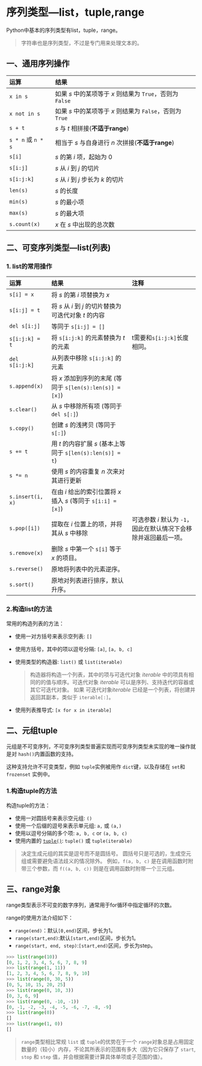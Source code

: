 # 序列类型—list，tuple,range

Python中基本的序列类型有list，tuple，range。

> 字符串也是序列类型，不过是专门用来处理文本的。

## 一、通用序列操作

| 运算               | 结果                                                      |
| :----------------- | :-------------------------------------------------------- |
| `x in s`           | 如果 *s* 中的某项等于 *x* 则结果为 `True`，否则为 `False` |
| `x not in s`       | 如果 *s* 中的某项等于 *x* 则结果为 `False`，否则为 `True` |
| `s + t`            | *s* 与 *t* 相拼接(**不适于range**)                        |
| `s * n` 或 `n * s` | 相当于 *s* 与自身进行 *n* 次拼接(**不适于range**)         |
| `s[i]`             | *s* 的第 *i* 项，起始为 0                                 |
| `s[i:j]`           | *s* 从 *i* 到 *j* 的切片                                  |
| `s[i:j:k]`         | *s* 从 *i* 到 *j* 步长为 *k* 的切片                       |
| `len(s)`           | *s* 的长度                                                |
| `min(s)`           | *s* 的最小项                                              |
| `max(s)`           | *s* 的最大项                                              |
| `s.count(x)`       | *x* 在 *s* 中出现的总次数                                 |



## 二、可变序列类型—list(列表)

### 1. list的常用操作

| 运算             | 结果                                                         | 注释                                                         |
| :--------------- | :----------------------------------------------------------- | :----------------------------------------------------------- |
| `s[i] = x`       | 将 *s* 的第 *i* 项替换为 *x*                                 |                                                              |
| `s[i:j] = t`     | 将 *s* 从 *i* 到 *j* 的切片替换为可迭代对象 *t* 的内容       |                                                              |
| `del s[i:j]`     | 等同于 `s[i:j] = []`                                         |                                                              |
| `s[i:j:k] = t`   | 将 `s[i:j:k]` 的元素替换为 *t* 的元素                        | t需要和`s[i:j:k]`长度相同。                                  |
| `del s[i:j:k]`   | 从列表中移除 `s[i:j:k]` 的元素                               |                                                              |
| `s.append(x)`    | 将 *x* 添加到序列的末尾 (等同于 `s[len(s):len(s)] = [x]`)    |                                                              |
| `s.clear()`      | 从 *s* 中移除所有项 (等同于 `del s[:]`)                      |                                                              |
| `s.copy()`       | 创建 *s* 的浅拷贝 (等同于 `s[:]`)                            |                                                              |
| `s += t`         | 用 *t* 的内容扩展 *s* (基本上等同于 `s[len(s):len(s)] = t`)  |                                                              |
| `s *= n`         | 使用 *s* 的内容重复 *n* 次来对其进行更新                     |                                                              |
| `s.insert(i, x)` | 在由 *i* 给出的索引位置将 *x* 插入 *s* (等同于 `s[i:i] = [x]`) |                                                              |
| `s.pop([i])`     | 提取在 *i* 位置上的项，并将其从 *s* 中移除                   | 可选参数 *i* 默认为 `-1`，因此在默认情况下会移除并返回最后一项。 |
| `s.remove(x)`    | 删除 *s* 中第一个 `s[i]` 等于 *x* 的项目。                   |                                                              |
| `s.reverse()`    | 原地将列表中的元素逆序。                                     |                                                              |
| `s.sort()`       | 原地对列表进行排序，默认升序。                               |                                                              |



### 2.构造list的方法

常用的构造列表的方法：

- 使用一对方括号来表示空列表: `[]`

- 使用方括号，其中的项以逗号分隔: `[a]`, `[a, b, c]`

- 使用类型的构造器: `list()` 或 `list(iterable)`

  > 构造器将构造一个列表，其中的项与可迭代对象 *iterable* 中的项具有相同的的值与顺序。可迭代对象 *iterable* 可以是序列、支持迭代的容器或其它可迭代对象。 如果 可迭代对象*iterable* 已经是一个列表，将创建并返回其副本，类似于 `iterable[:]`。

- 使用列表推导式: `[x for x in iterable]`



## 二、元组tuple

元组是不可变序列，不可变序列类型普遍实现而可变序列类型未实现的唯一操作就是对 `hash()`内置函数的支持。

这种支持允许不可变类型，例如 `tuple`实例被用作 `dict`键，以及存储在 `set`和 `frozenset` 实例中。

### 1.构造tuple的方法

构造tuple的方法：

- 使用一对圆括号来表示空元组: `()`
- 使用一个后缀的逗号来表示单元组: `a,` 或 `(a,)`
- 使用以逗号分隔的多个项: `a, b, c` or `(a, b, c)`
- 使用内置的 [`tuple()`](https://docs.python.org/zh-cn/3/library/stdtypes.html#tuple): `tuple()` 或 `tuple(iterable)`

> 决定生成元组的其实是逗号而不是圆括号。 圆括号只是可选的，生成空元组或需要避免语法歧义的情况除外。 例如，`f(a, b, c)` 是在调用函数时附带三个参数，而 `f((a, b, c))` 则是在调用函数时附带一个三元组。



## 三、range对象

range类型表示不可变的数字序列，通常用于for循环中指定循环的次数。

range的使用方法介绍如下：

+ `range(end)`：默认`[0,end)`区间，步长为1。
+ `range(start,end)`:默认`[start,end)`区间，步长为1。
+ `range(start, end, step)`:`[start,end)`区间，步长为step。

```python
>>> list(range(10))
[0, 1, 2, 3, 4, 5, 6, 7, 8, 9]
>>> list(range(1, 11))
[1, 2, 3, 4, 5, 6, 7, 8, 9, 10]
>>> list(range(0, 30, 5))
[0, 5, 10, 15, 20, 25]
>>> list(range(0, 10, 3))
[0, 3, 6, 9]
>>> list(range(0, -10, -1))
[0, -1, -2, -3, -4, -5, -6, -7, -8, -9]
>>> list(range(0))
[]
>>> list(range(1, 0))
[]
```

> `range`类型相比常规 `list` 或 `tuple`的优势在于一个 `range`对象总是占用固定数量的（较小）内存，不论其所表示的范围有多大（因为它只保存了 `start`, `stop` 和 `step` 值，并会根据需要计算具体单项或子范围的值）。

